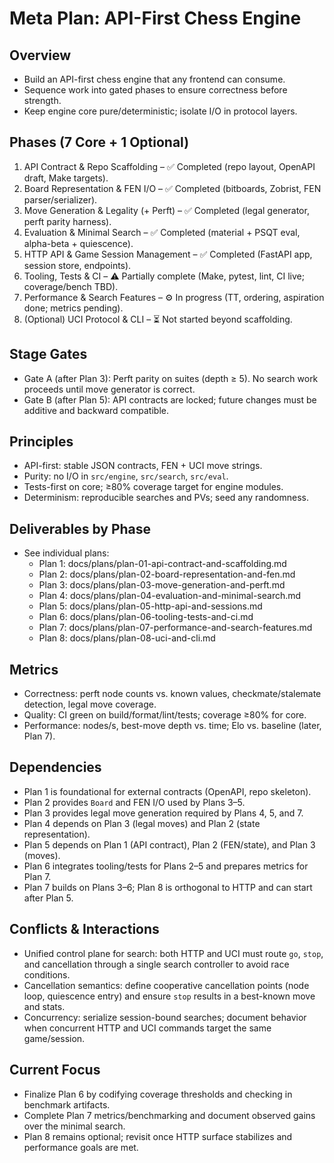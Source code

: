 # Meta Plan: API-First Chess Engine

## Overview
- Build an API-first chess engine that any frontend can consume.
- Sequence work into gated phases to ensure correctness before strength.
- Keep engine core pure/deterministic; isolate I/O in protocol layers.

## Phases (7 Core + 1 Optional)
1. API Contract & Repo Scaffolding – ✅ Completed (repo layout, OpenAPI draft, Make targets).
2. Board Representation & FEN I/O – ✅ Completed (bitboards, Zobrist, FEN parser/serializer).
3. Move Generation & Legality (+ Perft) – ✅ Completed (legal generator, perft parity harness).
4. Evaluation & Minimal Search – ✅ Completed (material + PSQT eval, alpha-beta + quiescence).
5. HTTP API & Game Session Management – ✅ Completed (FastAPI app, session store, endpoints).
6. Tooling, Tests & CI – ⚠️ Partially complete (Make, pytest, lint, CI live; coverage/bench TBD).
7. Performance & Search Features – ⚙️ In progress (TT, ordering, aspiration done; metrics pending).
8. (Optional) UCI Protocol & CLI – ⏳ Not started beyond scaffolding.

## Stage Gates
- Gate A (after Plan 3): Perft parity on suites (depth ≥ 5). No search work proceeds until move generator is correct.
- Gate B (after Plan 5): API contracts are locked; future changes must be additive and backward compatible.

## Principles
- API-first: stable JSON contracts, FEN + UCI move strings.
- Purity: no I/O in `src/engine`, `src/search`, `src/eval`.
- Tests-first on core; ≥80% coverage target for engine modules.
- Determinism: reproducible searches and PVs; seed any randomness.

## Deliverables by Phase
- See individual plans:
  - Plan 1: docs/plans/plan-01-api-contract-and-scaffolding.md
  - Plan 2: docs/plans/plan-02-board-representation-and-fen.md
  - Plan 3: docs/plans/plan-03-move-generation-and-perft.md
  - Plan 4: docs/plans/plan-04-evaluation-and-minimal-search.md
  - Plan 5: docs/plans/plan-05-http-api-and-sessions.md
  - Plan 6: docs/plans/plan-06-tooling-tests-and-ci.md
  - Plan 7: docs/plans/plan-07-performance-and-search-features.md
  - Plan 8: docs/plans/plan-08-uci-and-cli.md

## Metrics
- Correctness: perft node counts vs. known values, checkmate/stalemate detection, legal move coverage.
- Quality: CI green on build/format/lint/tests; coverage ≥80% for core.
- Performance: nodes/s, best-move depth vs. time; Elo vs. baseline (later, Plan 7).

## Dependencies
- Plan 1 is foundational for external contracts (OpenAPI, repo skeleton).
- Plan 2 provides `Board` and FEN I/O used by Plans 3–5.
- Plan 3 provides legal move generation required by Plans 4, 5, and 7.
- Plan 4 depends on Plan 3 (legal moves) and Plan 2 (state representation).
- Plan 5 depends on Plan 1 (API contract), Plan 2 (FEN/state), and Plan 3 (moves).
- Plan 6 integrates tooling/tests for Plans 2–5 and prepares metrics for Plan 7.
- Plan 7 builds on Plans 3–6; Plan 8 is orthogonal to HTTP and can start after Plan 5.

## Conflicts & Interactions
- Unified control plane for search: both HTTP and UCI must route `go`, `stop`, and cancellation through a single search controller to avoid race conditions.
- Cancellation semantics: define cooperative cancellation points (node loop, quiescence entry) and ensure `stop` results in a best-known move and stats.
- Concurrency: serialize session-bound searches; document behavior when concurrent HTTP and UCI commands target the same game/session.

## Current Focus
- Finalize Plan 6 by codifying coverage thresholds and checking in benchmark artifacts.
- Complete Plan 7 metrics/benchmarking and document observed gains over the minimal search.
- Plan 8 remains optional; revisit once HTTP surface stabilizes and performance goals are met.
